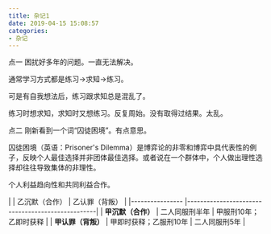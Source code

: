 ```yaml
---
title: 杂记1
date: 2019-04-15 15:08:57
categories:
- 杂记 
---
```

点一 
 困扰好多年的问题。一直无法解决。
 
 通常学习方式都是练习->求知->练习。
 
 可是有自我想法后，练习跟求知总是混乱了。
 
 练习时想求知，求知时又想练习。反复周始。没有取得过结果。太乱。
 
点二 
 刚新看到一个词“囚徒困境”。有点意思。
 
 囚徒困境（英语：Prisoner's Dilemma）是博弈论的非零和博弈中具代表性的例子，反映个人最佳选择并非团体最佳选择。或者说在一个群体中，个人做出理性选择却往往导致集体的非理性。
 
 个人利益趋向性和共同利益合作。
 
|                    |         乙沉默（合作）  |       乙认罪（背叛）   |
|----------------    |--------------------------------------------------|
| **甲沉默（合作）** |  二人同服刑半年         | 甲服刑10年；乙即时获释 |
| **甲认罪（背叛）** |  甲即时获释；乙服刑10年 | 二人同服刑5年          |